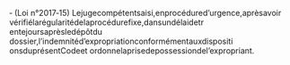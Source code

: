 ‐ (Loi n°2017‐15) Lejugecompétentsaisi,enprocédured’urgence,aprèsavoir vérifiélarégularitédelaprocédurefixe,dansundélaidetr entejoursaprèsledépôtdu dossier,l’indemnitéd’expropriationconformémentauxdispositi onsduprésentCodeet ordonnelaprisedepossessiondel’expropriant.